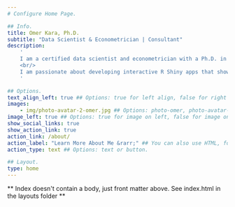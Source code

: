 ```yaml
---
# Configure Home Page.

## Info.
title: Omer Kara, Ph.D.
subtitle: "Data Scientist & Econometrician | Consultant"
description: 
    '
    I am a certified data scientist and econometrician with a Ph.D. in economics, specializing in time series and spatial econometrics. With extensive experience in statistics, econometrics, machine learning, and programming in R, Python, and SQL, I develop data-driven solutions that deliver measurable results.
    <br/>
    I am passionate about developing interactive R Shiny apps that showcase data analysis and modeling results in an intuitive and engaging way while effectively communicating insights.
    '

## Options.
text_align_left: true ## Options: true for left align, false for right align.
images:
    - img/photo-avatar-2-omer.jpg ## Options: photo-omer, photo-avatar-1-omer (up to 4 versions).
image_left: true ## Options: true for image on left, false for image on right.
show_social_links: true
show_action_link: true
action_link: /about/
action_label: "Learn More About Me &rarr;" ## You can also use HTML, for example: <i class='fas fa-rocket'></i>.
action_type: text ## Options: text or button.

## Layout.
type: home
---
```


** Index doesn't contain a body, just front matter above. See index.html in the layouts folder **
